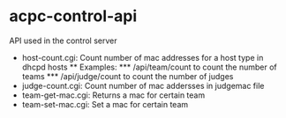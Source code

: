 # acpc-control-api
API used in the control server
* host-count.cgi: Count number of mac addresses for a host type in dhcpd hosts
** Examples:
 *** /api/team/count to count the number of teams
*** /api/judge/count to count the number of judges
* judge-count.cgi: Count number of mac addersses in judgemac file
* team-get-mac.cgi: Returns a mac for certain team
* team-set-mac.cgi: Set a mac for certain team
